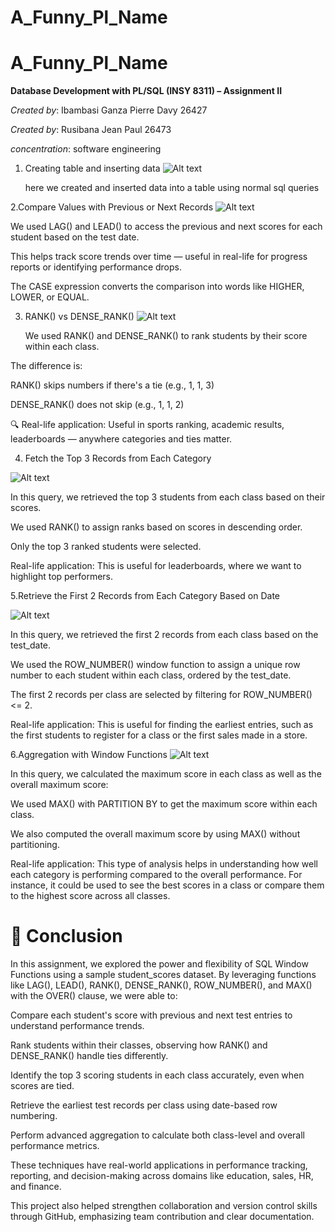 # A_Funny_Pl_Name
# A_Funny_Pl_Name

**Database Development with PL/SQL (INSY 8311) – Assignment II**  

*Created by*: Ibambasi Ganza Pierre Davy 26427

*Created by*: Rusibana Jean Paul 26473

*concentration*: software engineering 
1. Creating table and inserting data
   ![Alt text](create.jpg)

   here we created and inserted data into a table using normal sql queries

2.Compare Values with Previous or Next Records
![Alt text](comparevalues.jpg)

We used LAG() and LEAD() to access the previous and next scores for each student based on the test date.

This helps track score trends over time — useful in real-life for progress reports or identifying performance drops.

The CASE expression converts the comparison into words like HIGHER, LOWER, or EQUAL.

3. RANK() vs DENSE_RANK()
   ![Alt text](rankvdrank.jpg)

    We used RANK() and DENSE_RANK() to rank students by their score within each class.

The difference is:

RANK() skips numbers if there's a tie (e.g., 1, 1, 3)

DENSE_RANK() does not skip (e.g., 1, 1, 2)

🔍 Real-life application: Useful in sports ranking, academic results, leaderboards — anywhere categories and ties matter.
   

4. Fetch the Top 3 Records from Each Category

![Alt text](fetchtop.jpg)

In this query, we retrieved the top 3 students from each class based on their scores.

We used RANK() to assign ranks based on scores in descending order.

Only the top 3 ranked students were selected.

Real-life application: This is useful for leaderboards, where we want to highlight top performers.

5.Retrieve the First 2 Records from Each Category Based on Date

![Alt text](retreive.jpg)

In this query, we retrieved the first 2 records from each class based on the test_date.

We used the ROW_NUMBER() window function to assign a unique row number to each student within each class, ordered by the test_date.

The first 2 records per class are selected by filtering for ROW_NUMBER() <= 2.

Real-life application: This is useful for finding the earliest entries, such as the first students to register for a class or the first sales made in a store.

6.Aggregation with Window Functions
![Alt text](aggregation.jpg)

In this query, we calculated the maximum score in each class as well as the overall maximum score:

We used MAX() with PARTITION BY to get the maximum score within each class.

We also computed the overall maximum score by using MAX() without partitioning.

Real-life application: This type of analysis helps in understanding how well each category is performing compared to the overall performance. For instance, it could be used to see the best scores in a class or compare them to the highest score across all classes.

# 📝 Conclusion

In this assignment, we explored the power and flexibility of SQL Window Functions using a sample student_scores dataset. By leveraging functions like LAG(), LEAD(), RANK(), DENSE_RANK(), ROW_NUMBER(), and MAX() with the OVER() clause, we were able to:

Compare each student's score with previous and next test entries to understand performance trends.

Rank students within their classes, observing how RANK() and DENSE_RANK() handle ties differently.

Identify the top 3 scoring students in each class accurately, even when scores are tied.

Retrieve the earliest test records per class using date-based row numbering.

Perform advanced aggregation to calculate both class-level and overall performance metrics.

These techniques have real-world applications in performance tracking, reporting, and decision-making across domains like education, sales, HR, and finance.

This project also helped strengthen collaboration and version control skills through GitHub, emphasizing team contribution and clear documentation.
